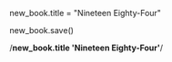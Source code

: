 new_book.title = "Nineteen Eighty-Four" 

new_book.save()

/**new_book.title 'Nineteen Eighty-Four'**/